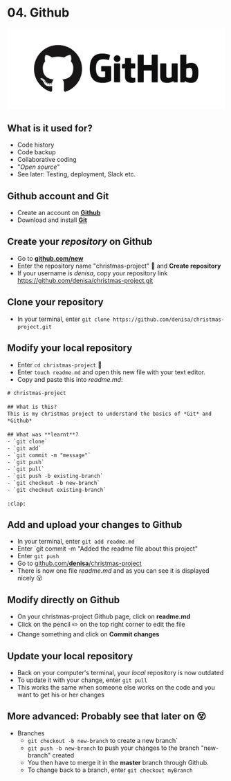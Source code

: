 # 04. Github

[![Github][github_image]][github_link]

## What is it used for?
- Code history
- Code backup
- Collaborative coding
- "*Open source*"
- See later: Testing, deployment, Slack etc.

## Github account and Git
- Create an account on [**Github**][github_link]
- Download and install [**Git**][git_link]

## Create your *repository* on Github
- Go to [**github.com/new**](https://www.github.com/new)
- Enter the repository name "christmas-project" :santa: and **Create repository**
- If your username is *denisa*, copy your repository link https://github.com/denisa/christmas-project.git

## **Clone** your repository
- In your terminal, enter `git clone https://github.com/denisa/christmas-project.git`

## Modify your **local** repository
- Enter `cd christmas-project` :open_file_folder:
- Enter `touch readme.md` and open this new file with your text editor.
- Copy and paste this into *readme.md*:
```
# christmas-project

## What is this?
This is my christmas project to understand the basics of *Git* and *Github*

## What was **learnt**?
- `git clone`
- `git add`
- `git commit -m "message"`
- `git push`
- `git pull`
- `git push -b existing-branch`
- `git checkout -b new-branch`
- `git checkout existing-branch`

:clap:
```

## Add and upload your changes to Github
- In your terminal, enter `git add readme.md`
- Enter `git commit -m "Added the readme file about this project"
- Enter `git push`
- Go to [github.com/**denisa**/christmas-project](https://www.github.com/denisa/christmas-project)
- There is now one file *readme.md* and as you can see it is displayed nicely :open_mouth:

## Modify directly on Github
- On your christmas-project Github page, click on **readme.md**
- Click on the pencil :pencil2: on the top right corner to edit the file
- Change something and click on **Commit changes**

## Update your local repository
- Back on your computer's terminal, your *local* repository is now outdated
- To update it with your change, enter `git pull`
- This works the same when someone else works on the code and you want to get his or her changes

## More advanced: Probably see that later on :dizzy_face:
- Branches
  - `git checkout -b new-branch` to create a new branch`
  - `git push -b new-branch` to push your changes to the branch "new-branch" created
  - You then have to merge it in the **master** branch through Github.
  - To change back to a branch, enter `git checkout myBranch`
  
[github_image]: /internals/icons/github.png
[github_link]: https://www.github.com/join
[git_link]: https://www.git-scm.com/downloads